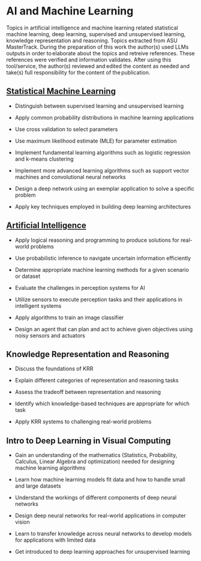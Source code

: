 # AI and Machine Learning

 Topics in artificial intelligence and machine learning related statistical machine learning, deep learning, supervised and unsupervised learning, knowledge representation and reasoning. Topics extracted from ASU MasterTrack.
 During the preparation of this work the author(s) used LLMs outputs in order to elaborate about the topics and retreive references. These references were verified and information validates. After using this tool/service, the author(s) reviewed and edited the content as needed and take(s) full responsibility for the content of the publication.

## [Statistical Machine Learning](https://github.com/d-t-n/statistical-machine-learning.git)
- Distinguish between supervised learning and unsupervised learning

- Apply common probability distributions in machine learning applications

- Use cross validation to select parameters

- Use maximum likelihood estimate (MLE) for parameter estimation

- Implement fundamental learning algorithms such as logistic regression and k-means clustering

- Implement more advanced learning algorithms such as support vector machines and convolutional neural networks

- Design a deep network using an exemplar application to solve a specific problem

- Apply key techniques employed in building deep learning architectures

## [Artificial Intelligence](https://github.com/d-t-n/artificial-intelligence.git)
- Apply logical reasoning and programming to produce solutions for real-world problems

- Use probabilistic inference to navigate uncertain information efficiently

- Determine appropriate machine learning methods for a given scenario or dataset

- Evaluate the challenges in perception systems for AI

- Utilize sensors to execute perception tasks and their applications in intelligent systems

- Apply algorithms to train an image classifier

- Design an agent that can plan and act to achieve given objectives using noisy sensors and actuators

## Knowledge Representation and Reasoning
- Discuss the foundations of KRR

- Explain different categories of representation and reasoning tasks

- Assess the tradeoff between representation and reasoning

- Identify which knowledge-based techniques are appropriate for which task

- Apply KRR systems to challenging real-world problems

## Intro to Deep Learning in Visual Computing
- Gain an understanding of the mathematics (Statistics, Probability, Calculus, Linear Algebra and optimization) needed for designing machine learning algorithms

- Learn how machine learning models fit data and how to handle small and large datasets

- Understand the workings of different components of deep neural networks

- Design deep neural networks for real-world applications in computer vision

- Learn to transfer knowledge across neural networks to develop models for applications with limited data

- Get introduced to deep learning approaches for unsupervised learning